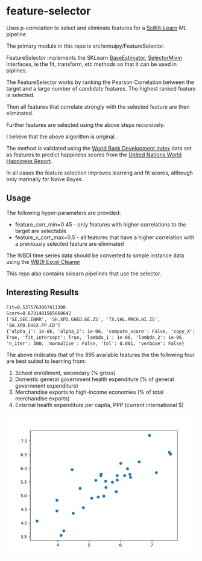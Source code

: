 # feature-selector
Uses p-correlation to select and eliminate features for a  [SciKit-Learn](https://scikit-learn.org/stable) ML pipeline

The primary module in this repo is src/ennuipy/FeatureSelector.

FeatureSelector implements the SKLearn [BaseEstimator](https://scikit-learn.org/stable/modules/generated/sklearn.base.BaseEstimator.html), [SelectorMixin](https://github.com/scikit-learn/scikit-learn/blob/master/sklearn/feature_selection/base.py) interfaces, ie the fit, transform, etc methods so that it can be used in piplines.

The FeatureSelector works by ranking the Pearson Correlation between the target and a large number of candidate features. The highest ranked feature is selected.

Then all features that correlate strongly with the selected feature are then eliminated.

Further features are selected using the above steps recursively.

I believe that the above algorithm is original.

The method is validated using the [World Bank Development Index](https://databank.worldbank.org/source/world-development-indicators) data set as features to predict happiness scores from the [United Nations World Happiness Report](https://worldhappiness.report/).

In all cases the feature selection improves learning and fit scores, although only marinally for Naive Bayes.

## Usage
The following hyper-parameters are provided:
* feature_corr_min=0.45 - only features with higher correlations to the target are selectable
* feature_x_corr_max=0.5 - all features that have a higher correlation with a previously selected feature are eliminated

The WBDI time series data should be converted to simple instance data using the [WBDI Excel Cleaner](https://github.com/KoosieDeMoer/wbdi-excel-cleaner)

This repo also contains sklearn pipelines that use the selector.

## Interesting Results

    Fit=0.5375763907411308
    Score=0.6731481565060642
    ['SE.SEC.ENRR', 'SH.XPD.GHED.GE.ZS', 'TX.VAL.MRCH.HI.ZS', 'SH.XPD.EHEX.PP.CD']
    {'alpha_1': 1e-06, 'alpha_2': 1e-06, 'compute_score': False, 'copy_X': True, 'fit_intercept': True, 'lambda_1': 1e-06, 'lambda_2': 1e-06, 'n_iter': 300, 'normalize': False, 'tol': 0.001, 'verbose': False}
    
The above indicates that of the 995 available features the the following four are best suited to learning from:
1. School enrollment, secondary (% gross)
1. Domestic general government health expenditure (% of general government expenditure)
1. Merchandise exports to high-income economies (% of total merchandise exports)
1. External health expenditure per capita, PPP (current international $)

![Fit results](results/Figure_1.png?raw=true "Fit results")




